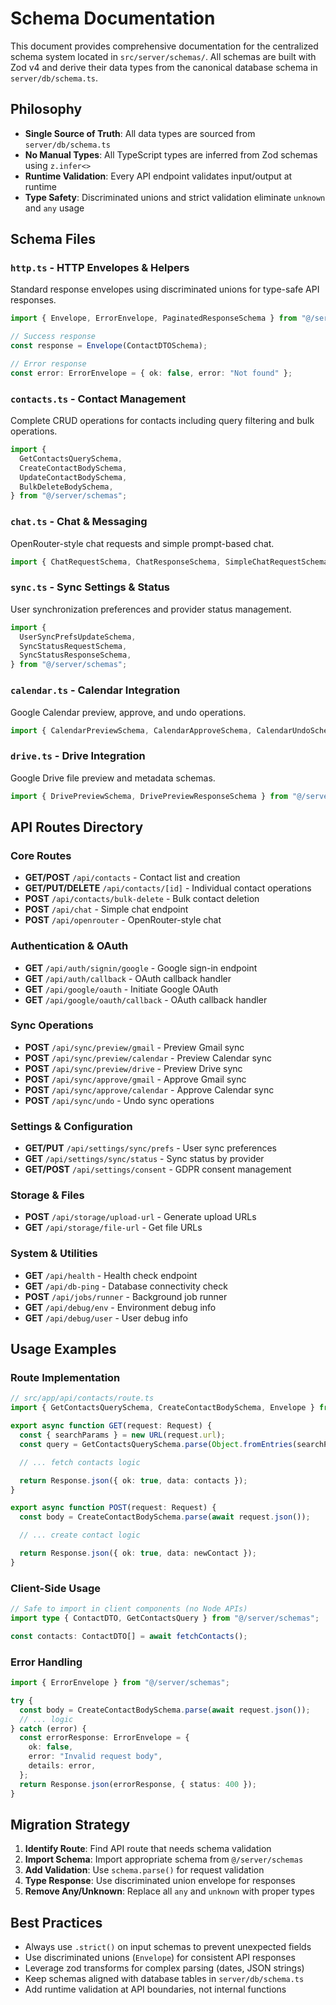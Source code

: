 # Schema Documentation

This document provides comprehensive documentation for the centralized schema system located in `src/server/schemas/`. All schemas are built with Zod v4 and derive their data types from the canonical database schema in `server/db/schema.ts`.

## Philosophy

- **Single Source of Truth**: All data types are sourced from `server/db/schema.ts`
- **No Manual Types**: All TypeScript types are inferred from Zod schemas using `z.infer<>`
- **Runtime Validation**: Every API endpoint validates input/output at runtime
- **Type Safety**: Discriminated unions and strict validation eliminate `unknown` and `any` usage

## Schema Files

### `http.ts` - HTTP Envelopes & Helpers

Standard response envelopes using discriminated unions for type-safe API responses.

```typescript
import { Envelope, ErrorEnvelope, PaginatedResponseSchema } from "@/server/schemas";

// Success response
const response = Envelope(ContactDTOSchema);

// Error response
const error: ErrorEnvelope = { ok: false, error: "Not found" };
```

### `contacts.ts` - Contact Management

Complete CRUD operations for contacts including query filtering and bulk operations.

```typescript
import {
  GetContactsQuerySchema,
  CreateContactBodySchema,
  UpdateContactBodySchema,
  BulkDeleteBodySchema,
} from "@/server/schemas";
```

### `chat.ts` - Chat & Messaging

OpenRouter-style chat requests and simple prompt-based chat.

```typescript
import { ChatRequestSchema, ChatResponseSchema, SimpleChatRequestSchema } from "@/server/schemas";
```

### `sync.ts` - Sync Settings & Status

User synchronization preferences and provider status management.

```typescript
import {
  UserSyncPrefsUpdateSchema,
  SyncStatusRequestSchema,
  SyncStatusResponseSchema,
} from "@/server/schemas";
```

### `calendar.ts` - Calendar Integration

Google Calendar preview, approve, and undo operations.

```typescript
import { CalendarPreviewSchema, CalendarApproveSchema, CalendarUndoSchema } from "@/server/schemas";
```

### `drive.ts` - Drive Integration

Google Drive file preview and metadata schemas.

```typescript
import { DrivePreviewSchema, DrivePreviewResponseSchema } from "@/server/schemas";
```

## API Routes Directory

### Core Routes

- **GET/POST** `/api/contacts` - Contact list and creation
- **GET/PUT/DELETE** `/api/contacts/[id]` - Individual contact operations
- **POST** `/api/contacts/bulk-delete` - Bulk contact deletion
- **POST** `/api/chat` - Simple chat endpoint
- **POST** `/api/openrouter` - OpenRouter-style chat

### Authentication & OAuth

- **GET** `/api/auth/signin/google` - Google sign-in endpoint
- **GET** `/api/auth/callback` - OAuth callback handler
- **GET** `/api/google/oauth` - Initiate Google OAuth
- **GET** `/api/google/oauth/callback` - OAuth callback handler

### Sync Operations

- **POST** `/api/sync/preview/gmail` - Preview Gmail sync
- **POST** `/api/sync/preview/calendar` - Preview Calendar sync
- **POST** `/api/sync/preview/drive` - Preview Drive sync
- **POST** `/api/sync/approve/gmail` - Approve Gmail sync
- **POST** `/api/sync/approve/calendar` - Approve Calendar sync
- **POST** `/api/sync/undo` - Undo sync operations

### Settings & Configuration

- **GET/PUT** `/api/settings/sync/prefs` - User sync preferences
- **GET** `/api/settings/sync/status` - Sync status by provider
- **GET/POST** `/api/settings/consent` - GDPR consent management

### Storage & Files

- **POST** `/api/storage/upload-url` - Generate upload URLs
- **GET** `/api/storage/file-url` - Get file URLs

### System & Utilities

- **GET** `/api/health` - Health check endpoint
- **GET** `/api/db-ping` - Database connectivity check
- **POST** `/api/jobs/runner` - Background job runner
- **GET** `/api/debug/env` - Environment debug info
- **GET** `/api/debug/user` - User debug info

## Usage Examples

### Route Implementation

```typescript
// src/app/api/contacts/route.ts
import { GetContactsQuerySchema, CreateContactBodySchema, Envelope } from "@/server/schemas";

export async function GET(request: Request) {
  const { searchParams } = new URL(request.url);
  const query = GetContactsQuerySchema.parse(Object.fromEntries(searchParams));

  // ... fetch contacts logic

  return Response.json({ ok: true, data: contacts });
}

export async function POST(request: Request) {
  const body = CreateContactBodySchema.parse(await request.json());

  // ... create contact logic

  return Response.json({ ok: true, data: newContact });
}
```

### Client-Side Usage

```typescript
// Safe to import in client components (no Node APIs)
import type { ContactDTO, GetContactsQuery } from "@/server/schemas";

const contacts: ContactDTO[] = await fetchContacts();
```

### Error Handling

```typescript
import { ErrorEnvelope } from "@/server/schemas";

try {
  const body = CreateContactBodySchema.parse(await request.json());
  // ... logic
} catch (error) {
  const errorResponse: ErrorEnvelope = {
    ok: false,
    error: "Invalid request body",
    details: error,
  };
  return Response.json(errorResponse, { status: 400 });
}
```

## Migration Strategy

1. **Identify Route**: Find API route that needs schema validation
2. **Import Schema**: Import appropriate schema from `@/server/schemas`
3. **Add Validation**: Use `schema.parse()` for request validation
4. **Type Response**: Use discriminated union envelope for responses
5. **Remove Any/Unknown**: Replace all `any` and `unknown` with proper types

## Best Practices

- Always use `.strict()` on input schemas to prevent unexpected fields
- Use discriminated unions (`Envelope`) for consistent API responses
- Leverage zod transforms for complex parsing (dates, JSON strings)
- Keep schemas aligned with database tables in `server/db/schema.ts`
- Add runtime validation at API boundaries, not internal functions
